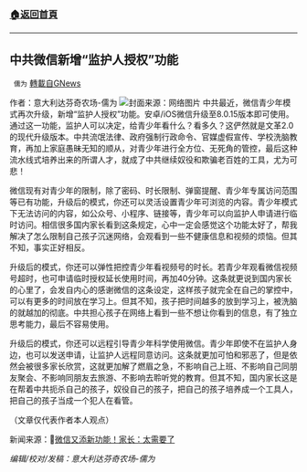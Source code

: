 ###  [:house:返回首頁](https://github.com/ourhimalayas/txt)
---


## 中共微信新增“监护人授权”功能
` 儒为` [轉載自GNews](https://gnews.org/zh-hans/1590935/)

作者：意大利达芬奇农场-儒为
![](https://assets.gnews.org/wp-content/uploads/2021/10/微信青少年模式.jpeg)封面来源：网络图片
中共最近，微信青少年模式再次升级，新增“监护人授权”功能。安卓/iOS微信升级至8.0.15版本即可使用。通过这一功能，监护人可以决定，给青少年看什么？看多久？这俨然就是文革2.0的现代升级版本。中共流氓法律、政府强制行政命令、官媒虚假宣传、学校洗脑教育，再加上家庭愚昧无知的顺从，对青少年进行全方位、无死角的管控，最后这种流水线式培养出来的所谓人才，就成了中共继续奴役和欺骗老百姓的工具，尤为可悲！

微信现有对青少年的限制，除了密码、时长限制、弹窗提醒、青少年专属访问范围等已有功能，升级后的模式，你还可以灵活设置青少年可浏览的内容。青少年模式下无法访问的内容，如公众号、小程序、链接等，青少年可以向监护人申请进行临时访问。相信很多国内家长看到这条规定，心中一定会感觉这个功能太好了，帮我解决了怎么限制自己孩子沉迷网络，会观看到一些不健康信息和视频的烦恼。但其不知，事实正好相反。

升级后的模式，你还可以弹性把控青少年看视频号的时长。若青少年观看微信视频号超时，也可申请临时授权延长使用时间，再加40分钟。这条就更说到国内家长的心里了，会发自内心的感谢微信的这条设定，这样孩子就完全在自己的掌控中，可以有更多的时间放在学习上。但其不知，孩子把时间越多的放到学习上，被洗脑的就越加的彻底。中共担心孩子在网络上看到一些不想让你看到的信息，有了独立思考能力，最后不容易使用。

升级后的模式，你还可以远程引导青少年科学使用微信。青少年即使不在监护人身边，也可以发送申请，让监护人远程同意访问。这条就更加可怕和邪恶了，但是依然会被很多家长欣赏，这就更加解了燃眉之急，不影响自己上班、不影响自己同朋友聚会、不影响同朋友去旅游、不影响去聆听党的教育。但其不知，国内家长这是在帮着中共扼杀自己的孩子，奴役自己的孩子，把自己的孩子培养成一个工具人，把自己的孩子当成一个犯人在看管。

（文章仅代表作者本人观点）

新闻来源：🔗[微信又添新功能！家长：太需要了](https://mp.weixin.qq.com/s/IT4xKW-gX1h1yndrEyyebw)

*编辑/校对/发稿：意大利达芬奇农场-儒为*
